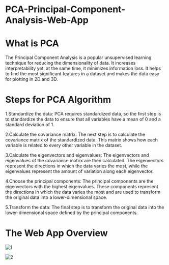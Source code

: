 # PCA-Principal-Component-Analysis-Web-App

# What is PCA
The Principal Component Analysis is a popular unsupervised learning technique for reducing the dimensionality of data. It increases interpretability yet, at the same time, it minimizes information loss. It helps to find the most significant features in a dataset and makes the data easy for plotting in 2D and 3D.

# Steps for PCA Algorithm
1.Standardize the data: PCA requires standardized data, so the first step is to standardize the data to ensure that all variables have a mean of 0 and a standard deviation of 1.

2.Calculate the covariance matrix: The next step is to calculate the covariance matrix of the standardized data. This matrix shows how each variable is related to every other variable in the dataset.

3.Calculate the eigenvectors and eigenvalues: The eigenvectors and eigenvalues of the covariance matrix are then calculated. The eigenvectors represent the directions in which the data varies the most, while the eigenvalues represent the amount of variation along each eigenvector.

4.Choose the principal components: The principal components are the eigenvectors with the highest eigenvalues. These components represent the directions in which the data varies the most and are used to transform the original data into a lower-dimensional space.

5.Transform the data: The final step is to transform the original data into the lower-dimensional space defined by the principal components.

# The Web App Overview

![1](https://github.com/Eng-Youssef-Galal/PCA-Principal-Component-Analysis-Web-App/assets/138930263/88ebd666-baa2-4d16-9a64-83c754ced3d6)


![2](https://github.com/Eng-Youssef-Galal/PCA-Principal-Component-Analysis-Web-App/assets/138930263/e5ff8b94-ed1b-4b16-b066-ddfd873b3ad5)

